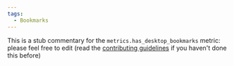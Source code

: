 ```yaml
---
tags:
  - Bookmarks
---
```


This is a stub commentary for the `metrics.has_desktop_bookmarks` metric: please feel free to edit (read the
[contributing guidelines](https://github.com/mozilla/glean-annotations/blob/main/CONTRIBUTING.md)
if you haven't done this before)

